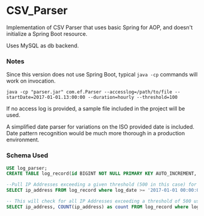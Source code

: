# CSV_Parser
Implementation of CSV Parser that uses basic Spring for AOP, and doesn't initialize a Spring Boot resource. 

Uses MySQL as db backend.

### Notes

Since this version does not use Spring Boot, typical `java -cp` commands will work on invocation.  

`java -cp "parser.jar" com.ef.Parser --accesslog=/path/to/file --startDate=2017-01-01.13:00:00 --duration=hourly --threshold=100`

If no access log is provided, a sample file included in the project will be used. 

A simplified date parser for variations on the ISO provided date is included. Date pattern recognition would be much more thorough in a production environment. 


### Schema Used
```SQL
USE log_parser;
CREATE TABLE log_record(id BIGINT NOT NULL PRIMARY KEY AUTO_INCREMENT, log_date DATETIME, ip_address varchar(15), request varchar(1024), status smallint, user_agent varchar(1024));

--Pull IP Addresses exceeding a given threshold (500 in this case) for a one hour time period
SELECT ip_address FROM log_record where log_date >= '2017-01-01 00:00:00.000' and log_date <= '2017-01-01 01:00:00.000' GROUP BY ip_address HAVING COUNT(ip_address) > 10;

-- This will check for all IP Addresses exceeding a threshold of 500 using the DATE_ADD method, and include the number of attempts.
SELECT ip_address, COUNT(ip_address) as count FROM log_record where log_date >= '2017-01-01 00:00:00.000' and log_date < DATE_ADD('2017-01-01 00:00:00.000', INTERVAL 1 DAY) GROUP BY ip_address HAVING COUNT(ip_address) > 500;

```
